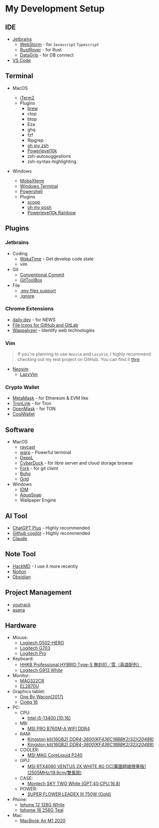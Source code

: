 # My Development Setup

## IDE

- [Jetbrains](https://www.jetbrains.com)
  - [WebStorm](https://www.jetbrains.com/webstorm/) - for `Javascript` `Typescript`
  - [RustRover](https://www.jetbrains.com/rust/) - for Rust
  - [DataGrip](https://www.jetbrains.com/datagrip/) - for DB connect
- [VS Code](https://code.visualstudio.com/download)

## Terminal

- MacOS

  - [iTerm2](https://iterm2.com/)
  - Plugins
    - [brew](https://brew.sh/zh-tw/)
    - ctop
    - btop
    - Eza
    - ghq
    - fzf
    - Ripgrep
    - [oh my zsh](https://ohmyz.sh/)
    - [Powerlevel10k](https://github.com/romkatv/powerlevel10k)
    - zsh-autosuggestions
    - zsh-syntax-highlighting

- Windows
  - [MobaXterm](https://mobaxterm.mobatek.net/)
  - [Windows Terminal](https://apps.microsoft.com/detail/9n0dx20hk701?rtc=1&hl=zh-tw&gl=TW)
  - [Powershell](https://apps.microsoft.com/detail/9mz1snwt0n5d?hl=zh-tw&gl=TW)
  - Plugins
    - [scoop](https://scoop.sh/)
    - [oh my posh](https://ohmyposh.dev/)
    - [Powerlevel10k Rainbow](https://github.com/u0hz/powerlevel10k-oh-my-posh?tab=readme-ov-file)

## Plugins

### Jetbrains

- Coding
  - [WakaTime](https://wakatime.com/) - Get develop code state
  - vim
- Git
  - [Conventional Commit](https://plugins.jetbrains.com/plugin/13389-conventional-commit)
  - [GitToolBox](https://plugins.jetbrains.com/plugin/7499-gittoolbox)
- File
  - [.env files support](https://plugins.jetbrains.com/plugin/9525--env-files-support)
  - [.ignore](https://plugins.jetbrains.com/plugin/7495--ignore)

### Chrome Extensions

- [daily.dev](https://chrome.google.com/webstore/detail/dailydev-the-homepage-dev/jlmpjdjjbgclbocgajdjefcidcncaied) - for NEWS
- [File Icons for GitHub and GitLab](https://chrome.google.com/webstore/detail/file-icons-for-github-and/ficfmibkjjnpogdcfhfokmihanoldbfe)
- [Wappalyzer](https://chrome.google.com/webstore/detail/wappalyzer-technology-pro/gppongmhjkpfnbhagpmjfkannfbllamg) - Identify web technologies

### Vim

> If you're planning to use `Neovim` and `LazyVim`, I highly recommend checking out my test project on GitHub. You can find it [thre](https://github.com/Malemow/nvim-lazyvim).

- [Neovim](https://neovim.io/)
  - [LazyVim](https://lazyvim.org)

### Crypto Wallet

- [MetaMask](https://chrome.google.com/webstore/detail/metamask/nkbihfbeogaeaoehlefnkodbefgpgknn) - for Ethereum & EVM like
- [TronLink](https://chrome.google.com/webstore/detail/tronlink/ibnejdfjmmkpcnlpebklmnkoeoihofec) - for Tron
- [OpenMask](https://chrome.google.com/webstore/detail/openmask-ton-wallet/penjlddjkjgpnkllboccdgccekpkcbin) - for TON
- [CoolWallet](https://www.coolwallet.io/zh-hant/)

## Software

- MacOS
  - [raycast](https://www.raycast.com/)
  - [warp](https://www.warp.dev/) - Powerful terminal
  - [DeepL](https://www.deepl.com/translator)
  - [CyberDuck](https://cyberduck.io/) - for libre server and cloud storage browse
  - [Fork](https://git-fork.com/) - for git client
  - [Buho](https://www.drbuho.com/zh-tw/buhocleaner)
  - [Grid](https://macgrid.app/)
- Windows
  - [IDM](https://www.internetdownloadmanager.com/)
  - [AquqSnap](https://www.nurgo-software.com/products/aquasnap)
  - Wallpaper Engine

## AI Tool

- [ChatGPT Plus](https://chat.openai.com/) - Highly recommended
- [Github copilot](https://github.com/features/copilot) - Highly recommended
- [Claude](https://claude.ai/chat/)

## Note Tool

- [HackMD](https://hackmd.io/) - I use it more recently
- [Notion](https://www.notion.so)
- [Obsidian](https://obsidian.md/)

## Project Management

- [youtrack](https://www.jetbrains.com/youtrack/)
- [asana](https://app.asana.com/)

## Hardware

- Mouse:
  - [Logiiech G502-HERO](https://www.logitechg.com/zh-tw/products/gaming-mice/g502-hero-gaming-mouse.910-005473.html?sp=2&searchclick=gaming)
  - [Logitech G703](https://www.logitechg.com/zh-tw/products/gaming-mice/g703-wireless-gaming-mouse.html?srsltid=AfmBOoqY4JAS747ibJ3JrrPT16ZppFUTRuhPF8Hol5gviITUDUokr-41)
  - [Logitech Pro](https://www.logitechg.com/zh-tw/products/gaming-mice/pro-wireless-mouse.html)
- Keyboard:
  - [HHKB Professional HYBRID Type-S 無刻印／雪（英語配列）](https://happyhackingkb.com/jp/?_gl=1*1t3n5tw*_gcl_au*NDcxOTU3ODQ1LjE3Mjg4NzM2OTQ.*_ga*MTY2NTg1MTU2OS4xNzI4ODczNjk0*_ga_Z9QFWQM6HK*MTcyODg3MzY5NC4xLjEuMTcyODg3MzczMi4yMi4wLjA.*_ga_5SB6G0ZRSB*MTcyODg3MzY5NC4xLjEuMTcyODg3MzczMi4wLjAuMA.)
  - [Logitech G913 White](https://www.logitechg.com/zh-tw/products/gaming-keyboards/g913-tkl-wireless.html?srsltid=AfmBOorD2zyU9nCa1FLoRjxABGmmUHn6lvYExWEuhwb7rwFcTnXZG8lf)
- Monitor:
  - [MAG322CR](https://tw.msi.com/Monitor/Optix-MAG322CR/Specification)
  - [EL2870U](https://www.benq.com/zh-tw/support/downloads-faq/products/monitor/el2870u/manual.html)
- Graphics tablet:
  - [One By Wacon(2017)](https://www.wacom.com/zh-tw/support/product-support/drivers?sku=CTL472)
  - [Cintiq 16](https://store.wacom.tw/products.aspx?prssno=2499)
- PC:
  - CPU:
    - [Intel i5-13400 [10;16]](https://www.intel.com.tw/content/www/tw/zh/products/sku/230495/intel-core-i513400-processor-20m-cache-up-to-4-60-ghz/specifications.html)
  - MB:
    - [MSI PRO B760M-A WIFI DDR4](https://tw.msi.com/Motherboard/PRO-B760M-A-WIFI-DDR4)
  - RAM:
    - [Kingston kit(16GB*2) DDR4-3600(KF436C18BBK2/32)(2048*8)](https://www.kingston.com/tw/memory/gaming/kingston-fury-beast-ddr4-rgb-memory)
    - [Kingston kit(16GB*2) DDR4-3600(KF436C18BBK2/32)(2048*8)](https://www.kingston.com/tw/memory/gaming/kingston-fury-beast-ddr4-rgb-memory)
  - COOLER:
    - [MSI MAG CoreLiquid P240](https://tw.msi.com/Liquid-Cooling/MAG-CORELIQUID-P240)
  - GPU:
    - [MSI RTX4060 VENTUS 2X WHITE 8G OC\[萬圖師娘限量版\]\(2505MHz/19.9cm/雙風扇\)](https://tw.msi.com/Graphics-Card/GeForce-RTX-4060-VENTUS-2X-WHITE-8G-OC-VTS)
  - CASE:
    - [Montech SKY TWO White \(GPT:40;CPU:16.8\)](https://www.telon.com.tw/tc/products_detail.php?nid=307)
  - POWER:
    - [SUPER FLOWER LEADEX III 750W (Gold)](https://www.super-flower.com.tw/zh-TW/products/leadex-iii-gold-750w)
- Phone:
  - [Iphone 12 128G White](https://support.apple.com/zh-tw/111876)
  - [Iphome 16 256G Teal](https://support.apple.com/zh-tw/121029)
- Mac:
  - [MacBook Air M1 2020](https://support.apple.com/zh-tw/111883)
